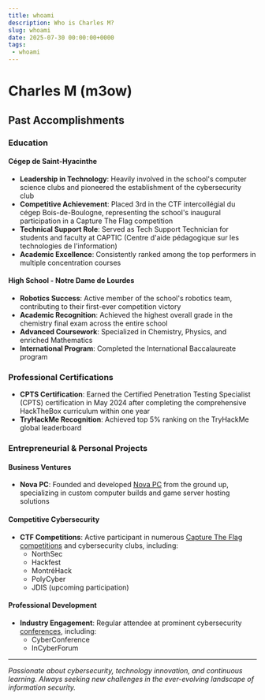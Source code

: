 ```yaml
---
title: whoami
description: Who is Charles M?
slug: whoami
date: 2025-07-30 00:00:00+0000
tags:
 - whoami
---
```


# Charles M (m3ow)

## Past Accomplishments

### Education

#### Cégep de Saint-Hyacinthe
- **Leadership in Technology**: Heavily involved in the school's computer science clubs and pioneered the establishment of the cybersecurity club
- **Competitive Achievement**: Placed 3rd in the CTF intercollégial du cégep Bois-de-Boulogne, representing the school's inaugural participation in a Capture The Flag competition
- **Technical Support Role**: Served as Tech Support Technician for students and faculty at CAPTIC (Centre d'aide pédagogique sur les technologies de l'information)
- **Academic Excellence**: Consistently ranked among the top performers in multiple concentration courses

#### High School - Notre Dame de Lourdes
- **Robotics Success**: Active member of the school's robotics team, contributing to their first-ever competition victory
- **Academic Recognition**: Achieved the highest overall grade in the chemistry final exam across the entire school
- **Advanced Coursework**: Specialized in Chemistry, Physics, and enriched Mathematics
- **International Program**: Completed the International Baccalaureate program

### Professional Certifications

- **CPTS Certification**: Earned the Certified Penetration Testing Specialist (CPTS) certification in May 2024 after completing the comprehensive HackTheBox curriculum within one year
- **TryHackMe Recognition**: Achieved top 5% ranking on the TryHackMe global leaderboard

### Entrepreneurial & Personal Projects

#### Business Ventures
- **Nova PC**: Founded and developed [Nova PC](/p/nova-pc) from the ground up, specializing in custom computer builds and game server hosting solutions

#### Competitive Cybersecurity
- **CTF Competitions**: Active participant in numerous [Capture The Flag competitions](/p/ctfs) and cybersecurity clubs, including:
  - NorthSec
  - Hackfest
  - MontréHack
  - PolyCyber
  - JDIS (upcoming participation)

#### Professional Development
- **Industry Engagement**: Regular attendee at prominent cybersecurity [conferences](/p/ctfs), including:
  - CyberConference
  - InCyberForum

---

*Passionate about cybersecurity, technology innovation, and continuous learning. Always seeking new challenges in the ever-evolving landscape of information security.*